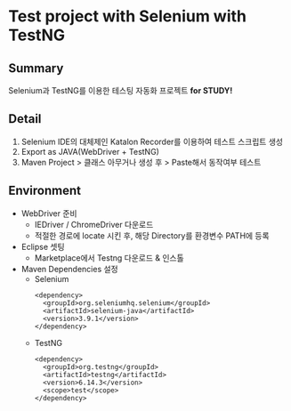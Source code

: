 # Test project with Selenium with TestNG

## Summary
Selenium과 TestNG를 이용한 테스팅 자동화 프로젝트 **for STUDY!**

## Detail
1. Selenium IDE의 대체제인 Katalon Recorder를 이용하여 테스트 스크립트 생성
2. Export as JAVA(WebDriver + TestNG)
3. Maven Project > 클래스 아무거나 생성 후 > Paste해서 동작여부 테스트

## Environment
* WebDriver 준비
  * IEDriver / ChromeDriver 다운로드
  * 적절한 경로에 locate 시킨 후, 해당 Directory를 환경변수 PATH에 등록
* Eclipse 셋팅
  * Marketplace에서 Testng 다운로드 & 인스톨
* Maven Dependencies 설정
  * Selenium
    ~~~
    <dependency>
      <groupId>org.seleniumhq.selenium</groupId>
      <artifactId>selenium-java</artifactId>
      <version>3.9.1</version>
    </dependency>
    ~~~   
  * TestNG
    ~~~
    <dependency>
      <groupId>org.testng</groupId>
      <artifactId>testng</artifactId>
      <version>6.14.3</version>
      <scope>test</scope>
    </dependency>
    ~~~
